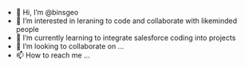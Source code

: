 - 👋 Hi, I’m @binsgeo
- 👀 I’m interested in leraning to code and collaborate with likeminded people
- 🌱 I’m currently learning to integrate salesforce coding into projects
- 💞️ I’m looking to collaborate on ...
- 📫 How to reach me ...

<!---
binsgeo/binsgeo is a ✨ special ✨ repository because its `README.md` (this file) appears on your GitHub profile.
You can click the Preview link to take a look at your changes.
--->
